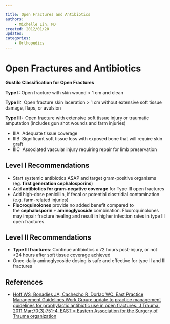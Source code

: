 ```yaml
---

title: Open Fractures and Antibiotics
authors:
    - Michelle Lin, MD
created: 2012/01/20
updates:
categories:
    - Orthopedics
---
```


# Open Fractures and Antibiotics

**Gustilo Classification for Open Fractures**

**Type I:** Open fracture with skin wound &lt; 1 cm and clean

**Type II:**  Open fracture skin laceration > 1 cm without extensive soft tissue damage, flaps, or avulsion 

**Type III:**  Open fracture with extensive soft tissue injury or traumatic amputation (includes gun shot wounds and farm injuries)

- IIIA  Adequate tissue coverage
- IIIB  Significant soft tissue loss with exposed bone that will require skin graft
- IIIC  Associated vascular injury requiring repair for limb preservation 

## Level I Recommendations

- Start systemic antibiotics ASAP and target gram-positive organisms (eg. **first generation cephalosporins**)
- Add **antibiotics for gram-negative coverage** for Type III open fractures
- Add <span class="drug">high-dose penicillin</span>, if fecal or potential clostridial contamination (e.g. farm-related injuries)
- **Fluoroquinolones** provide no added benefit compared to the **cephalosporin + aminoglycoside** combination. Fluoroquinolones may impair fracture healing and result in higher infection rates in type III open fractures. 

## Level II Recommendations

- **Type III fractures**: Continue antibiotics x 72 hours post-injury, or not >24 hours after soft tissue coverage achieved
- Once-daily aminoglycoside dosing is safe and effective for type II and III fractures 

## References

- [Hoff WS, Bonadies JA, Cachecho R, Dorlac WC. East Practice Management Guidelines Work Group: update to practice management guidelines for prophylactic antibiotic use in open fractures. J Trauma. 2011 Mar;70(3):751-4. EAST = Eastern Association for the Surgery of Trauma organization](http://www.ncbi.nlm.nih.gov/pubmed/?term=21610369)
